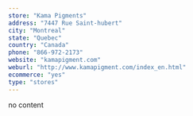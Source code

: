 ```yaml
---
store: "Kama Pigments"
address: "7447 Rue Saint-hubert"
city: "Montreal"
state: "Quebec"
country: "Canada"
phone: "866-972-2173"
website: "kamapigment.com"
weburl: "http://www.kamapigment.com/index_en.html"
ecommerce: "yes"
type: "stores"
---
```


no content